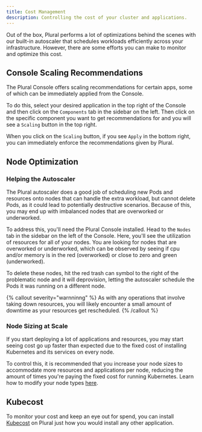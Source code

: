 ```yaml
---
title: Cost Management
description: Controlling the cost of your cluster and applications.
---
```


Out of the box, Plural performs a lot of optimizations behind the scenes with our built-in autoscaler that schedules workloads efficiently across your infrastructure. However, there are some efforts you can make to monitor and optimize this cost.

## Console Scaling Recommendations

The Plural Console offers scaling recommendations for certain apps, some of which can be immediately applied from the Console.

To do this, select your desired application in the top right of the Console and then click on the `Components` tab in the sidebar on the left. Then click on the specific component you want to get recommendations for and you will see a `Scaling` button in the top right. 

When you click on the `Scaling` button, if you see `Apply` in the bottom right, you can immediately enforce the recommendations given by Plural.

## Node Optimization

### Helping the Autoscaler

The Plural autoscaler does a good job of scheduling new Pods and resources onto nodes that can handle the extra workload, but cannot delete Pods, as it could lead to potentially destructive scenarios. Because of this, you may end up
with imbalanced nodes that are overworked or underworked.

To address this, you'll need the Plural Console installed. Head to the `Nodes` tab in the sidebar on the left of the Console. Here, you'll see the utilization of resources for all of your nodes. You are looking for nodes that are overworked or underworked, which can be observed by seeing if cpu and/or memory is in the red (overworked) or close to zero and green (underworked).

To delete these nodes, hit the red trash can symbol to the right of the problematic node and it will deprovision, letting the autoscaler schedule the Pods it was running on a different node.

{% callout severity="warnninng" %}
As with any operations that involve taking down resources, you will likely encounter a small amount of downtime as your resources get rescheduled.
{% /callout %}

### Node Sizing at Scale

If you start deploying a lot of applications and resources, you may start seeing cost go up faster than expected due to the fixed cost of installing Kubernetes and its services on every node.

To control this, it is recommended that you increase your node sizes to accommodate more resources and applications per node, reducing the amount of times you're paying the fixed cost for running Kubernetes.
Learn how to modify your node types [here](./cluster-configuration.md).

## Kubecost

To monitor your cost and keep an eye out for spend, you can install [Kubecost](https://docs.plural.sh/applications/kubecost) on Plural just how you would install any other application.

